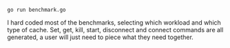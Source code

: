 ```
go run benchmark.go
```

I hard coded most of the benchmarks, selecting which workload and which type of cache. Set, get, kill, start, disconnect and connect commands are all generated, a user will just need to piece what they need together.